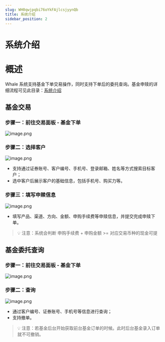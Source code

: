 ```yaml
---
slug: WH0qwjpqbi76oYkFAjlcsjyynQb
title: 系统介绍
sidebar_position: 2
---
```



# 系统介绍


# 概述


Whale 系统支持基金下单交易操作，同时支持下单后的委托查询。基金申赎的详细流程可见此目录：[系统介绍](/2455bab0c2cc81d8add3ce1ec1c3ef5f)


## 基金交易


### 步骤一：前往交易面板 - 基金下单


![image.png](/assets/5bc3ed7d08cc7de8cc507bb662d12075.png)


### 步骤二：选择客户


![image.png](/assets/4049bcda29709b6f8cf46c5c031efb78.png)

- 支持通过证券账号、客户编号、手机号、登录邮箱、姓名等方式搜索目标客户；
- 选中客户后展示客户的基础信息，包括手机号、购买力等。

### 步骤三：填写申赎信息


![image.png](/assets/65404cb14e9ab5224e858c2f7399a2ba.png)

- 填写产品、渠道、方向、金额、申购手续费等申赎信息，并提交完成申赎下单。

> 💡 注意：系统会判断 申购手续费 + 申购金额 >= 对应交易币种的现金可提


## 基金委托查询


### 步骤一：前往交易面板 - 基金下单


![image.png](/assets/92383dc9fc1e6728f4adb842cbc11a2c.png)


### 步骤二：查询


![image.png](/assets/70b44e163a87e1a857c30430932f0f23.png)

- 通过客户编号、证券账号、手机号等信息进行查询；
- 支持撤单。

> 💡 注意：若基金后台开始获取前台基金订单的时候。此时后台基金录入订单就不可撤销。

